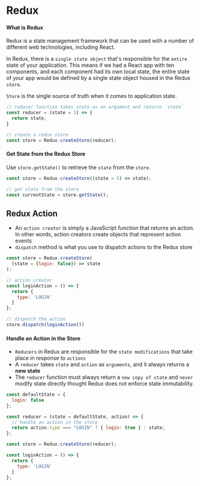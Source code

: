 # Redux

#### What is Redux

Redux is a state management framework that can be used with a number of different web technologies, including React.

In Redux, there is a `single state object` that's responsible for the `entire` state of your application. This means if we had a React app with ten components, and each component had its own local state, the entire state of your app would be defined by a single state object housed in the Redux `store`.

`Store` is the single source of truth when it comes to application state.

```js
// reducer function takes state as an argument and returns `state`
const reducer = (state = 5) => {
  return state;
}

// create a redux store
const store = Redux.createStore(reducer);
```

#### Get State from the Redux Store

Use `store.getState()` to retrieve the `state` from the `store`.

```js
const store = Redux.createStore((state = 5) => state);

// get state from the store
const currentState = store.getState();
```

## Redux Action

- An `action creator` is simply a JavaScript function that returns an action. In other words, action creators create objects that represent action events
- `dispatch` method is what you use to dispatch actions to the Redux store

```js
const store = Redux.createStore(
  (state = {login: false}) => state
);

// action creator
const loginAction = () => {
  return {
    type: 'LOGIN'
  }
};

// dispatch the action
store.dispatch(loginAction())
```

#### Handle an Action in the Store

- `Reducers` in Redux are responsible for the `state modifications` that take place in response to `actions`
- A `reducer` takes `state` and `action` as `arguments`, and it always returns a **new state**
- The `reducer` function must always return a `new copy of state` and `never` modify state directly thought Redux does not enforce state immutability.

```js
const defaultState = {
  login: false
};

const reducer = (state = defaultState, action) => {
  // handle an action in the store
  return action.type === "LOGIN" ? { login: true } : state;
};

const store = Redux.createStore(reducer);

const loginAction = () => {
  return {
    type: 'LOGIN'
  }
};
```
